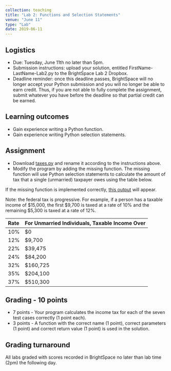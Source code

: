 ```yaml
---
collection: teaching
title: "Lab 2: Functions and Selection Statements"
venue: "June 11"
type: "Lab"
date: 2019-06-11
---
```


## Logistics
* Due: Tuesday, June 11th no later than 5pm.
* Submission instructions: upload your solution,
entitled FirstName-LastName-Lab2.py
to the BrightSpace Lab 2 Dropbox.
* Deadline reminder: once this deadline passes, BrightSpace will no longer accept your Python
submission and you will no longer be able to earn credit. Thus, if you are not able to fully
complete the assignment, submit whatever you have before the deadline so that partial credit can be earned.

## Learning outcomes
* Gain experience writing a Python function.
* Gain experience writing Python selection statements.

## Assignment
* Download [taxes.py](https://lgw2.github.io/teaching/csci127-summer-2019/labs/taxes.py)
and rename it according to the instructions above.
* Modify the program by adding the missing function.
The missing function will use Python selection statements to calculate the amount
of tax that a single (unmarried) taxpayer owes using the table below.

If the missing function is implemented correctly,
[this output](https://lgw2.github.io/teaching/csci127-summer-2019/labs/taxes-output.txt) will appear.

Note: the federal tax is progressive.
For example, if a person has a taxable income of \$15,000, the first \$9,700 is taxed at a
rate of 10% and the remaining \$5,300 is taxed at a rate of 12%.

|Rate|For Unmarried Individuals, Taxable Income Over|
|:---|:---|
|10%|$0|
|12%|$9,700|
|22%|$39,475|
|24%|$84,200|
|32%|$160,725|
|35%|$204,100|
|37%|$510,300|

## Grading - 10 points
* 7 points - Your program calculates the income tax for each of the seven test cases correctly
 (1 point each).
* 3 points - A function with the correct name (1 point), correct parameters (1 point)
and correct return value (1 point) is used in the solution.

## Grading turnaround
All labs graded with scores recorded in BrightSpace no later than lab time (2pm) the following day.
